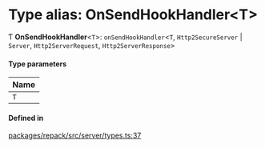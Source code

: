 # Type alias: OnSendHookHandler<T\>

Ƭ **OnSendHookHandler**<`T`\>: `onSendHookHandler`<`T`, `Http2SecureServer` \| `Server`, `Http2ServerRequest`, `Http2ServerResponse`\>

#### Type parameters

| Name |
| :------ |
| `T` |

#### Defined in

[packages/repack/src/server/types.ts:37](https://github.com/callstack/repack/blob/a78f6b9/packages/repack/src/server/types.ts#L37)
